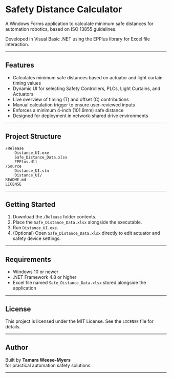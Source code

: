 # Safety Distance Calculator

A Windows Forms application to calculate minimum safe distances for automation robotics, based on ISO 13855 guidelines.

Developed in Visual Basic .NET using the EPPlus library for Excel file interaction.

---

## Features

- Calculates minimum safe distances based on actuator and light curtain timing values
- Dynamic UI for selecting Safety Controllers, PLCs, Light Curtains, and Actuators
- Live overview of timing (T) and offset (C) contributions
- Manual calculation trigger to ensure user-reviewed inputs
- Enforces a minimum 4-inch (101.6mm) safe distance
- Designed for deployment in network-shared drive environments

---

## Project Structure

```
/Release
    Distance_UI.exe
    Safe_Distance_Data.xlsx
    EPPlus.dll
/Source
    Distance_UI.sln
    Distance_UI/
README.md
LICENSE
```

---

## Getting Started

1. Download the `/Release` folder contents.
2. Place the `Safe_Distance_Data.xlsx` alongside the executable.
3. Run `Distance_UI.exe`.
4. (Optional) Open `Safe_Distance_Data.xlsx` directly to edit actuator and safety device settings.

---

## Requirements

- Windows 10 or newer
- .NET Framework 4.8 or higher
- Excel file named `Safe_Distance_Data.xlsx` stored alongside the application

---

## License

This project is licensed under the MIT License. See the `LICENSE` file for details.

---

## Author

Built by **Tamara Weese-Myers**  
for practical automation safety solutions.

---
